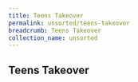 ```yaml
---
title: Teens Takeover
permalink: unsorted/teens-takeover
breadcrumb: Teens Takeover
collection_name: unsorted
---
```


## **Teens Takeover**